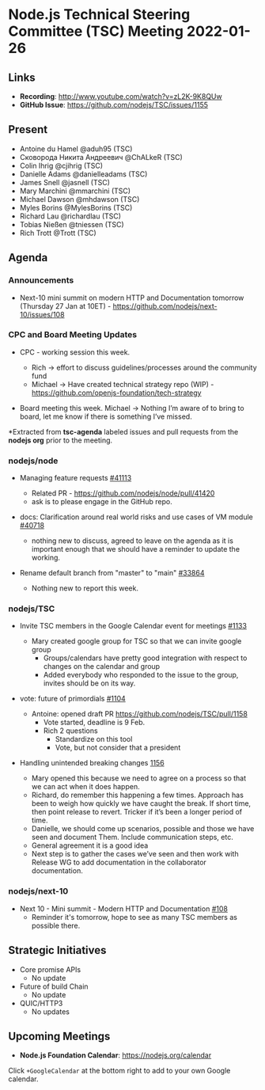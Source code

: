 # Node.js Technical Steering Committee (TSC) Meeting 2022-01-26

## Links

* **Recording**: <http://www.youtube.com/watch?v=zL2K-9K8QUw>  
* **GitHub Issue**: <https://github.com/nodejs/TSC/issues/1155>

## Present

* Antoine du Hamel @aduh95 (TSC)
* Сковорода Никита Андреевич @ChALkeR (TSC)
* Colin Ihrig @cjihrig (TSC)
* Danielle Adams @danielleadams (TSC)
* James Snell @jasnell (TSC)
* Mary Marchini @mmarchini (TSC)
* Michael Dawson @mhdawson (TSC)
* Myles Borins @MylesBorins (TSC)
* Richard Lau @richardlau (TSC)
* Tobias Nießen @tniessen (TSC)
* Rich Trott @Trott (TSC)

## Agenda

### Announcements

* Next-10 mini summit on modern HTTP and Documentation tomorrow (Thursday 27 Jan at 10ET) - <https://github.com/nodejs/next-10/issues/108>

### CPC and Board Meeting Updates

* CPC - working session this week.
  * Rich -> effort to discuss guidelines/processes around the community fund
  * Michael -> Have created technical strategy repo (WIP) -
   <https://github.com/openjs-foundation/tech-strategy>

* Board meeting this week. Michael -> Nothing I’m aware of to bring to board, let me know if
  there is something I’ve missed.

*Extracted from **tsc-agenda** labeled issues and pull requests from the **nodejs org** prior to the meeting.

### nodejs/node

* Managing feature requests [#41113](https://github.com/nodejs/node/issues/41113)
  * Related PR - <https://github.com/nodejs/node/pull/41420>
  * ask is to please engage in the GitHub repo.

* docs: Clarification around real world risks and use cases of VM module [#40718](https://github.com/nodejs/node/issues/40718)
  * nothing new to discuss, agreed to leave on the agenda as it is important enough that
    we should have a reminder to update the working.

* Rename default branch from "master" to "main" [#33864](https://github.com/nodejs/node/issues/33864)
  * Nothing new to report this week.

### nodejs/TSC

* Invite TSC members in the Google Calendar event for meetings [#1133](https://github.com/nodejs/TSC/issues/1133)
  * Mary created google group for TSC so that we can invite google group
    * Groups/calendars have pretty good integration with respect to changes on the
      calendar and group
    * Added everybody who responded to the issue to the group, invites should be
      on its way.

* vote: future of primordials [#1104](https://github.com/nodejs/TSC/issues/1104)
  * Antoine: opened draft PR <https://github.com/nodejs/TSC/pull/1158>
    * Vote started, deadline is 9 Feb.
    * Rich 2 questions
      * Standardize on this tool
      * Vote, but not consider that a president

* Handling unintended breaking changes [1156](https://github.com/nodejs/TSC/issues/1156)
  * Mary opened this because we need to agree on a process so that we can act when it
    does happen.
  * Richard, do remember this happening a few times. Approach has been to weigh how
    quickly we have caught the break. If short time, then point release to revert. Tricker if it’s
    been a longer period of time.
  * Danielle, we should come up scenarios, possible and those we have seen and document
     Them. Include communication steps, etc.
  * General agreement it is a good idea
  * Next step is to gather the cases we’ve seen and then work with Release WG to add
    documentation in the collaborator documentation.

### nodejs/next-10

* Next 10 - Mini summit - Modern HTTP and Documentation [#108](https://github.com/nodejs/next-10/issues/108)
  * Reminder it's tomorrow, hope to see as many TSC members as possible there.

## Strategic Initiatives

* Core promise APIs
  * No update
* Future of build Chain
  * No update
* QUIC/HTTP3
  * No updates

## Upcoming Meetings

* **Node.js Foundation Calendar**: <https://nodejs.org/calendar>

Click `+GoogleCalendar` at the bottom right to add to your own Google calendar.
